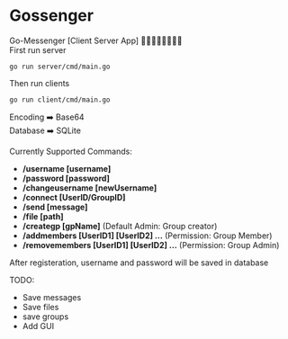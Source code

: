 # Gossenger
Go-Messenger [Client Server App] 🚶‍♂️🚶‍♂️🚶‍♂️🚶‍♂️  
 First run server
 ```
 go run server/cmd/main.go
 ```
 Then run clients
 ```
 go run client/cmd/main.go
 ```
Encoding ➡️ Base64  
Database ➡️ SQLite    

Currently Supported Commands:    
- **/username [username]**
- **/password [password]**
- **/changeusername [newUsername]**
- **/connect [UserID/GroupID]**
- **/send [message]**
- **/file [path]**
- **/creategp [gpName]** (Default Admin: Group creator) 
- **/addmembers [UserID1] [UserID2] ...** (Permission: Group Member)
- **/removemembers [UserID1] [UserID2] ...** (Permission: Group Admin)  

After registeration, username and password will be saved in database
  
TODO:  
- Save messages
- Save files
- save groups
- Add GUI
